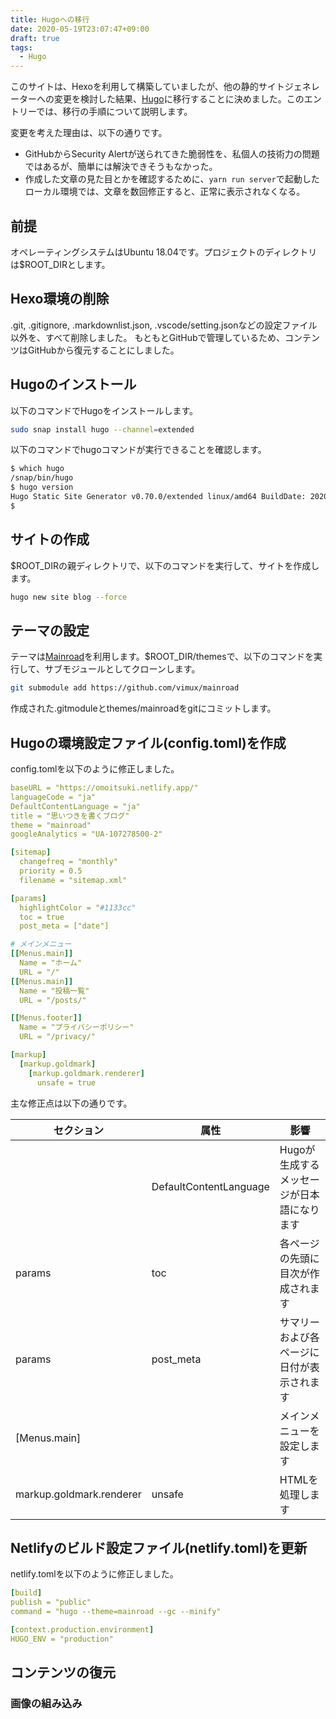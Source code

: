 ```yaml
---
title: Hugoへの移行
date: 2020-05-19T23:07:47+09:00
draft: true
tags:
  - Hugo
---
```


このサイトは、Hexoを利用して構築していましたが、他の静的サイトジェネレーターへの変更を検討した結果、[Hugo](https://gohugo.io/)に移行することに決めました。このエントリーでは、移行の手順について説明します。

<!--more-->

変更を考えた理由は、以下の通りです。

- GitHubからSecurity Alertが送られてきた脆弱性を、私個人の技術力の問題ではあるが、簡単には解決できそうもなかった。
- 作成した文章の見た目とかを確認するために、`yarn run server`で起動したローカル環境では、文章を数回修正すると、正常に表示されなくなる。

## 前提

オペレーティングシステムはUbuntu 18.04です。プロジェクトのディレクトリは$ROOT_DIRとします。

## Hexo環境の削除

.git, .gitignore, .markdownlist.json, .vscode/setting.jsonなどの設定ファイル以外を、すべて削除しました。
もともとGitHubで管理しているため、コンテンツはGitHubから復元することにしました。

## Hugoのインストール

以下のコマンドでHugoをインストールします。

```sh
sudo snap install hugo --channel=extended
```

以下のコマンドでhugoコマンドが実行できることを確認します。

```sh
$ which hugo
/snap/bin/hugo
$ hugo version
Hugo Static Site Generator v0.70.0/extended linux/amd64 BuildDate: 2020-05-13T17:30:34Z
$
```

## サイトの作成

$ROOT_DIRの親ディレクトリで、以下のコマンドを実行して、サイトを作成します。

```sh
hugo new site blog --force
```

## テーマの設定

テーマは[Mainroad](https://github.com/vimux/mainroad/)を利用します。$ROOT_DIR/themesで、以下のコマンドを実行して、サブモジュールとしてクローンします。

```sh
git submodule add https://github.com/vimux/mainroad
```

作成された.gitmoduleとthemes/mainroadをgitにコミットします。

## Hugoの環境設定ファイル(config.toml)を作成

config.tomlを以下のように修正しました。

```yaml
baseURL = "https://omoitsuki.netlify.app/"
languageCode = "ja"
DefaultContentLanguage = "ja"
title = "思いつきを書くブログ"
theme = "mainroad"
googleAnalytics = "UA-107278500-2"

[sitemap]
  changefreq = "monthly"
  priority = 0.5
  filename = "sitemap.xml"

[params]
  highlightColor = "#1133cc"
  toc = true
  post_meta = ["date"]

# メインメニュー
[[Menus.main]]
  Name = "ホーム"
  URL = "/"
[[Menus.main]]
  Name = "投稿一覧"
  URL = "/posts/"

[[Menus.footer]]
  Name = "プライバシーポリシー"
  URL = "/privacy/"

[markup]
  [markup.goldmark]
    [markup.goldmark.renderer]
      unsafe = true
```

主な修正点は以下の通りです。

| セクション | 属性 | 影響 |
|-----|-----|-----|
| | DefaultContentLanguage | Hugoが生成するメッセージが日本語になります |
| params | toc | 各ページの先頭に目次が作成されます |
| params | post_meta | サマリーおよび各ページに日付が表示されます |
| [Menus.main] | | メインメニューを設定します |
| markup.goldmark.renderer | unsafe | HTMLを処理します |

## Netlifyのビルド設定ファイル(netlify.toml)を更新

netlify.tomlを以下のように修正しました。

```yaml
[build]
publish = "public"
command = "hugo --theme=mainroad --gc --minify"

[context.production.environment]
HUGO_ENV = "production"
```

## コンテンツの復元

### 画像の組み込み
